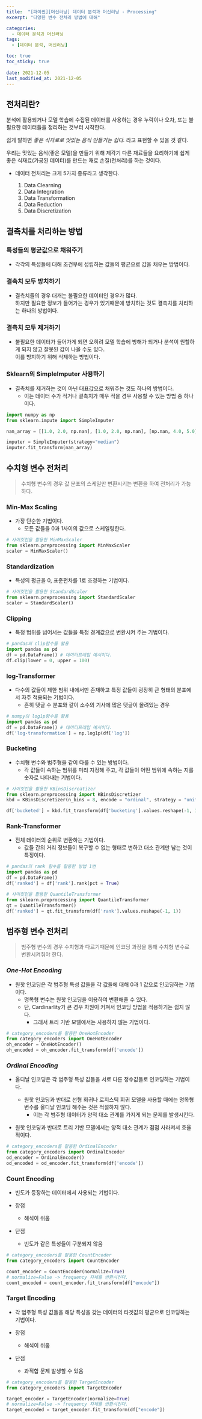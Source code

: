 ```yaml
---
title:  "[파이썬][머신러닝] 데이터 분석과 머신러닝 - Processing"
excerpt: "다양한 변수 전처리 방법에 대해"

categories:
  - 데이터 분석과 머신러닝
tags:
  - [데이터 분석, 머신러닝]

toc: true
toc_sticky: true
 
date: 2021-12-05
last_modified_at: 2021-12-05
---
```


## 전처리란?
분석에 활용되거나 모델 학습에 수집된 데이터를 사용하는 경우 누락이나 오차, 또는 불필요한 데이터들을 정리하는 것부터 시작한다.

쉽게 말하면 *좋은 식자료로 맛있는 음식 만들기는 쉽다.* 라고 표현할 수 있을 것 같다.

우리는 맛있는 음식(좋은 모델)을 만들기 위해 제각기 다른 재료들을 요리하기에 쉽게 좋은 식재료(가공된 데이터)를 만드는 재료 손질(전처리)를 하는 것이다.

- 데이터 전처리는 크게 5가지 종류라고 생각한다.

  1. Data Clearning
  2. Data Integration
  3. Data Transformation
  4. Data Reduction
  5. Data Discretization


## 결측치를 처리하는 방법

### 특성들의 평균값으로 채워주기
- 각각의 특성들에 대해 조건부에 성립하는 값들의 평균으로 값을 채우는 방법이다.

### 결측치 모두 방치하기
- 결측치들의 경우 대개는 불필요한 데이터인 경우가 많다. <br> 하지만 필요한 정보가 들어가는 경우가 있기때문에 방치하는 것도 결측치를 처리하는 하나의 방법이다.

### 결측치 모두 제거하기
- 불필요한 데이터가 들어가게 되면 오히려 모델 학습에 방해가 되거나 분석이 원할하게 되지 않고 잘못된 값이 나올 수도 있다. <br> 이를 방지하기 위해 삭제하는 방법이다.

### Sklearn의 SimpleImputer 사용하기
- 결측치를 제거하는 것이 아닌 대표값으로 채워주는 것도 하나의 방법이다.
  - 이는 데이터 수가 적거나 결측치가 매우 적을 경우 사용할 수 있는 방법 중 하나이다.


```python
import numpy as np
from sklearn.impute import SimpleImputer

nan_array = [[1.0, 2.0, np.nan], [1.0, 2.0, np.nan], [np.nan, 4.0, 5.0], [np.nan, np.nan, 6.0]]

imputer = SimpleImputer(strategy="median")
imputer.fit_transform(nan_array)
```

## 수치형 변수 전처리
> 수치형 변수의 경우 값 분포의 스케일만 변환시키는 변환을 하여 전처리가 가능하다.


### Min-Max Scaling
- 가장 단순한 기법이다.
  - 모든 값들을 0과 1사이의 값으로 스케일링한다.

```python
# 사이킷런을 활용한 MinMaxScaler
from sklearn.preprocessing import MinMaxScaler
scaler = MinMaxScaler()
```

### Standardization
- 특성의 평균을 0, 표준편차를 1로 조정하는 기법이다.

```python
# 사이킷런을 활용한 StandardScaler
from sklearn.preprocessing import StandardScaler
scaler = StandardScaler()
```

### Clipping
- 특정 범위를 넘어서는 값들을 특정 경계값으로 변환시켜 주는 기법이다.
```python
# pandas의 clip함수를 활용
import pandas as pd
df = pd.DataFrame() # 데이터프레임 예시이다.
df.clip(lower = 0, upper = 100)
```

### log-Transformer
- 다수의 값들이 제한 범위 내에서만 존재하고 특정 값들이 굉장히 큰 형태의 분포에서 자주 적용되는 기법이다.
  - 흔히 댓글 수 분포와 같이 소수의 기사에 많은 댓글이 몰려있는 경우

```python
# numpy의 log1p함수를 활용
import pandas as pd
df = pd.DataFrame() # 데이터프레임 예시이다.
df['log-transformation'] = np.log1p(df['log'])
```

### Bucketing
- 수치형 변수와 범주형을 같이 다룰 수 있는 방법이다.
  - 각 값들이 속하는 범위를 미리 지정해 주고, 각 값들이 어떤 범위에 속하는 지를 숫자로 나타내는 기법이다.

```python
# 사이킷런을 활용한 KBinsDiscreatizer
from sklearn.preprocessing import KBinsDiscretizer
kbd = KBinsDiscretizer(n_bins = 8, encode = "ordinal", strategy = "uniform")

df['bucketed'] = kbd.fit_transform(df['bucketing'].values.reshape(-1, 1))
```

### Rank-Transformer
- 전체 데이터의 순위로 변환하는 기법이다.
  - 값들 간의 거리 정보들이 복구할 수 없는 형태로 변하고 대소 관계만 남는 것이 특징이다.

```python
# pandas의 rank 함수를 활용한 방법 1번
import pandas as pd
df = pd.DataFrame()
df['ranked'] = df['rank'].rank(pct = True)
```


```python
# 사이킷런을 활용한 QuantileTransformer
from sklearn.preprocessing import QuantileTransformer
qt = QuantileTransformer()
df['ranked'] = qt.fit_transform(df['rank'].values.reshape(-1, 1))
```

## 범주형 변수 전처리
> 범주형 변수의 경우 수치형과 다르기때문에 인코딩 과정을 통해 수치형 변수로 변환시켜줘야 한다.

### *One-Hot Encoding*
- 원핫 인코딩은 각 범주형 특성 값들을 각 값들에 대해 0과 1 값으로 인코딩하는 기법이다.
  - 명목형 변수는 원핫 인코딩을 이용하여 변환해줄 수 있다.
  - 단, Cardinarlity가 큰 경우 차원이 커져서 인코딩 방법을 적용하기는 쉽지 않다.
    - 그래서 트리 기반 모델에서는 사용하지 않는 기법이다.

```python
# category_encoders를 활용한 OneHotEncoder
from category_encoders import OneHotEncoder
oh_encoder = OneHotEncoder()
oh_encoded = oh_encoder.fit_transform(df['encode'])
```
### *Ordinal Encoding*
- 올디날 인코딩은 각 범주형 특성 값들을 서로 다른 정수값들로 인코딩하는 기법이다.
  - 원핫 인코딩과 반대로 선형 회귀나 로지스틱 회귀 모델을 사용할 때에는 명목형 변수를 올디날 인코딩 해주는 것은 적절하지 않다.
    - 이는 각 범주형 데이터가 양적 대소 관계를 가지게 되는 문제를 발생시킨다.

- 원핫 인코딩과 반대로 트리 기반 모델에서는 양적 대소 관계가 점점 사라져서 효율적이다.

```python
# category_encoders를 활용한 OrdinalEncoder
from category_encoders import OrdinalEncoder
od_encoder = OrdinalEncoder()
od_encoded = od_encoder.fit_transform(df['encode'])
```

### Count Encoding
- 빈도가 등장하는 데이터에서 사용되는 기법이다.

- 장점
  - 해석이 쉬움
- 단점
  - 빈도가 같은 특성들이 구분되지 않음


```python
# category_encoders를 활용한 CountEncoder
from category_encoders import CountEncoder

count_encoder = CountEncoder(normalize=True) 
# normalize=False -> frequency 자체를 반환시킨다.
count_encoded = count_encoder.fit_transform(df["encode"])
```


### Target Encoding

- 각 범주형 특성 값들을 해당 특성을 갖는 데이터의 타겟값의 평균으로 인코딩하는 기법이다.

- 장점
  - 해석이 쉬움
- 단점
  - 과적합 문제 발생할 수 있음


```python
# category_encoders를 활용한 TargetEncoder
from category_encoders import TargetEncoder

target_encoder = TargetEncoder(normalize=True) 
# normalize=False -> frequency 자체를 반환시킨다.
target_encoded = target_encoder.fit_transform(df["encode"])
```